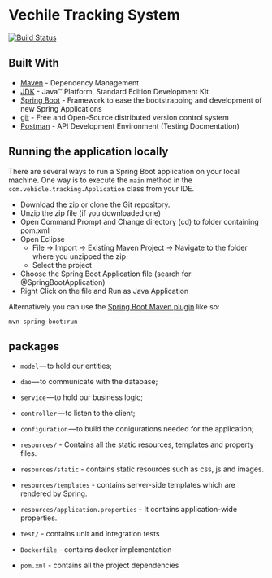 # Vechile Tracking System

[![Build Status](https://travis-ci.com/haythamMohamed/LarsMardbergAlten.svg?branch=master)](https://travis-ci.com/haythamMohamed/LarsMardbergAlten)

## Built With

* [Maven](https://maven.apache.org/) - Dependency Management
* [JDK](http://www.oracle.com/technetwork/java/javase/downloads/jdk8-downloads-2133151.html) - Java™ Platform, Standard Edition Development Kit 
* [Spring Boot](https://spring.io/projects/spring-boot) - Framework to ease the bootstrapping and development of new Spring Applications
* [git](https://git-scm.com/) - Free and Open-Source distributed version control system
* [Postman](https://www.getpostman.com/) - API Development Environment (Testing Docmentation)

## Running the application locally

There are several ways to run a Spring Boot application on your local machine. One way is to execute the `main` method in the `com.vehicle.tracking.Application` class from your IDE.

- Download the zip or clone the Git repository.
- Unzip the zip file (if you downloaded one)
- Open Command Prompt and Change directory (cd) to folder containing pom.xml
- Open Eclipse 
   - File -> Import -> Existing Maven Project -> Navigate to the folder where you unzipped the zip
   - Select the project
- Choose the Spring Boot Application file (search for @SpringBootApplication)
- Right Click on the file and Run as Java Application

Alternatively you can use the [Spring Boot Maven plugin](https://docs.spring.io/spring-boot/docs/current/reference/html/build-tool-plugins-maven-plugin.html) like so:

```shell
mvn spring-boot:run
```

## packages

- `model` — to hold our entities;
- `dao` — to communicate with the database;
- `service` — to hold our business logic;
- `controller` — to listen to the client;
- `configuration` — to build the conigurations needed for the application;

- `resources/` - Contains all the static resources, templates and property files.
- `resources/static` - contains static resources such as css, js and images.
- `resources/templates` - contains server-side templates which are rendered by Spring.
- `resources/application.properties` - It contains application-wide properties.

- `test/` - contains unit and integration tests
- `Dockerfile` - contains docker implementation
- `pom.xml` - contains all the project dependencies
 
